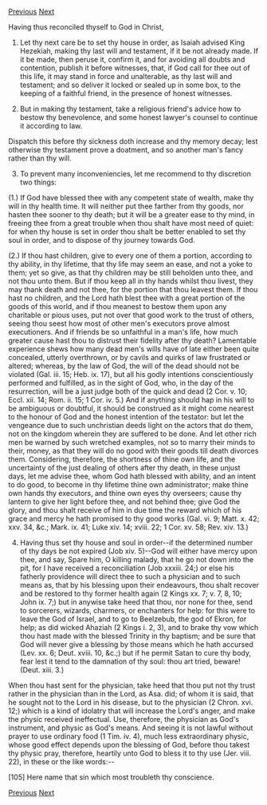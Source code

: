<p>
  <a class="prev" href="27.html">Previous</a>
  <a class="next" href="29.html">Next</a>
</p>

Having thus reconciled thyself to God in Christ,

1. Let thy next care be to set thy house in order, as Isaiah advised
King Hezekiah, making thy last will and testament, if it be not already
made. If it be made, then peruse it, confirm it, and for avoiding all
doubts and contention, publish it before witnesses, that, if God call
for thee out of this life, it may stand in force and unalterable, as
thy last will and testament; and so deliver it locked or sealed up in
some box, to the keeping of a faithful friend, in the presence of
honest witnesses.

2. But in making thy testament, take a religious friend's advice how to
bestow thy benevolence, and some honest lawyer's counsel to continue it
according to law.

Dispatch this before thy sickness doth increase and thy memory decay;
lest otherwise thy testament prove a doatment, and so another man's
fancy rather than thy will.

3. To prevent many inconveniencies, let me recommend to thy discretion
two things:

(1.) If God have blessed thee with any competent state of wealth, make
thy will in thy health time. It will neither put thee farther from thy
goods, nor hasten thee sooner to thy death; but it will be a greater
ease to thy mind, in freeing thee from a great trouble when thou shalt
have most need of quiet: for when thy house is set in order thou shalt
be better enabled to set thy soul in order, and to dispose of thy
journey towards God.

(2.) If thou hast children, give to every one of them a portion,
according to thy ability, in thy lifetime, that thy life may seem an
ease, and not a yoke to them; yet so give, as that thy children may be
still beholden unto thee, and not thou unto them. But if thou keep all
in thy hands whilst thou livest, they may thank death and not thee, for
the portion that thou leavest them. If thou hast no children, and the
Lord hath blest thee with a great portion of the goods of this world,
and if thou meanest to bestow them upon any charitable or pious uses,
put not over that good work to the trust of others, seeing thou seest
how most of other men's executors prove almost executioners. And if
friends be so unfaithful in a man's life, how much greater cause hast
thou to distrust their fidelity after thy death? Lamentable experience
shews how many dead men's wills have of late either been quite
concealed, utterly overthrown, or by cavils and quirks of law
frustrated or altered; whereas, by the law of God, the will of the dead
should not be violated (Gal. iii. 15; Heb. ix. 17), but all his godly
intentions conscientiously performed and fulfilled, as in the sight of
God, who, in the day of the resurrection, will be a just judge both of
the quick and dead (2 Cor. v. 10; Eccl. xii. 14; Rom. ii. 15; 1 Cor.
iv. 5.) And if anything should hap in his will to be ambiguous or
doubtful, it should be construed as it might come nearest to the honour
of God and the honest intention of the testator: but let the vengeance
due to such unchristian deeds light on the actors that do them, not on
the kingdom wherein they are suffered to be done. And let other rich
men be warned by such wretched examples, not so to marry their minds to
their, money, as that they will do no good with their goods till death
divorces them. Considering, therefore, the shortness of thine own life,
and the uncertainty of the just dealing of others after thy death, in
these unjust days, let me advise thee, whom God hath blessed with
ability, and an intent to do good, to become in thy lifetime thine own
administrator; make thine own hands thy executors, and thine own eyes
thy overseers; cause thy lantern to give her light before thee, and not
behind thee; give God the glory, and thou shalt receive of him in due
time the reward which of his grace and mercy he hath promised to thy
good works (Gal. vi. 9; Matt. x. 42; xxv. 34, &c.; Mark. ix. 41; Luke
xiv. 14; xviii. 22; 1 Cor. xv. 58; Rev. xiv. 13.)

4. Having thus set thy house and soul in order--if the determined
number of thy days be not expired (Job xiv. 5)--God will either have
mercy upon thee, and say, Spare him, O killing malady, that he go not
down into the pit, for I have received a reconciliation (Job xxxiii.
24;) or else his fatherly providence will direct thee to such a
physician and to such means as, that by his blessing upon their
endeavours, thou shalt recover and be restored to thy former health
again (2 Kings xx. 7; v. 7, 8, 10; John ix. 7;) but in anywise take
heed that thou, nor none for thee, send to sorcerers, wizards,
charmers, or enchanters for help: for this were to leave the God of
Israel, and to go to Beelzebub, the god of Ekron, for help; as did
wicked Ahaziah (2 Kings i. 2, 3), and to brake thy vow which thou hast
made with the blessed Trinity in thy baptism; and be sure that God will
never give a blessing by those means which he hath accursed (Lev. xx.
6; Deut. xviii. 10, &c.;) but if he permit Satan to cure thy body, fear
lest it tend to the damnation of thy soul: thou art tried, beware!
(Deut. xiii. 3.)

When thou hast sent for the physician, take heed that thou put not thy
trust rather in the physician than in the Lord, as Asa. did; of whom it
is said, that he sought not to the Lord in his disease, but to the
physician (2 Chron. xvi. 12;) which is a kind of idolatry that will
increase the Lord's anger, and make the physic received ineffectual.
Use, therefore, the physician as God's instrument, and physic as God's
means. And seeing it is not lawful without prayer to use ordinary food
(1 Tim. iv. 4), much less extraordinary physic, whose good effect
depends upon the blessing of God, before thou takest thy physic pray,
therefore, heartily unto God to bless it to thy use (Jer. viii. 22), in
these or the like words:--

[105] Here name that sin which most troubleth thy conscience.

<p>
  <a class="prev" href="27.html">Previous</a>
  <a class="next" href="29.html">Next</a>
</p>
